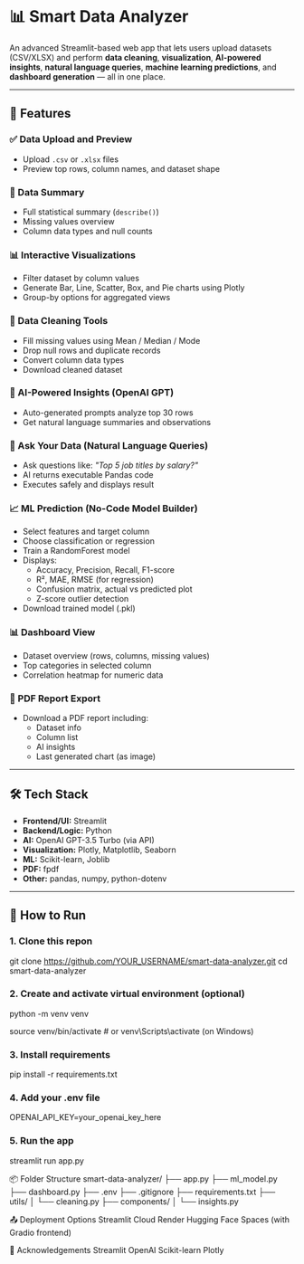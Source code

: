 # 📊 Smart Data Analyzer

An advanced Streamlit-based web app that lets users upload datasets (CSV/XLSX) and perform **data cleaning**, **visualization**, **AI-powered insights**, **natural language queries**, **machine learning predictions**, and **dashboard generation** — all in one place.

---

## 🚀 Features

### ✅ Data Upload and Preview
- Upload `.csv` or `.xlsx` files
- Preview top rows, column names, and dataset shape

### 📌 Data Summary
- Full statistical summary (`describe()`)
- Missing values overview
- Column data types and null counts

### 📊 Interactive Visualizations
- Filter dataset by column values
- Generate Bar, Line, Scatter, Box, and Pie charts using Plotly
- Group-by options for aggregated views

### 🧹 Data Cleaning Tools
- Fill missing values using Mean / Median / Mode
- Drop null rows and duplicate records
- Convert column data types
- Download cleaned dataset

### 🧠 AI-Powered Insights (OpenAI GPT)
- Auto-generated prompts analyze top 30 rows
- Get natural language summaries and observations

### 💬 Ask Your Data (Natural Language Queries)
- Ask questions like: _"Top 5 job titles by salary?"_
- AI returns executable Pandas code
- Executes safely and displays result

### 📈 ML Prediction (No-Code Model Builder)
- Select features and target column
- Choose classification or regression
- Train a RandomForest model
- Displays:
  - Accuracy, Precision, Recall, F1-score
  - R², MAE, RMSE (for regression)
  - Confusion matrix, actual vs predicted plot
  - Z-score outlier detection
- Download trained model (.pkl)

### 📊 Dashboard View
- Dataset overview (rows, columns, missing values)
- Top categories in selected column
- Correlation heatmap for numeric data

### 📄 PDF Report Export
- Download a PDF report including:
  - Dataset info
  - Column list
  - AI insights
  - Last generated chart (as image)

---

## 🛠️ Tech Stack

- **Frontend/UI:** Streamlit
- **Backend/Logic:** Python
- **AI:** OpenAI GPT-3.5 Turbo (via API)
- **Visualization:** Plotly, Matplotlib, Seaborn
- **ML:** Scikit-learn, Joblib
- **PDF:** fpdf
- **Other:** pandas, numpy, python-dotenv

---

## 🧪 How to Run

### 1. Clone this repon

git clone https://github.com/YOUR_USERNAME/smart-data-analyzer.git
cd smart-data-analyzer

### 2. Create and activate virtual environment (optional)
python -m venv venv

source venv/bin/activate   # or venv\Scripts\activate (on Windows)
 ### 3. Install requirements
pip install -r requirements.txt

### 4. Add your .env file
OPENAI_API_KEY=your_openai_key_here

### 5. Run the app
streamlit run app.py

📦 Folder Structure
smart-data-analyzer/
├── app.py
├── ml_model.py
├── dashboard.py
├── .env
├── .gitignore
├── requirements.txt
├── utils/
│   └── cleaning.py
├── components/
│   └── insights.py



📤 Deployment Options
      Streamlit Cloud
      Render
      Hugging Face Spaces (with Gradio frontend)

🙌 Acknowledgements
Streamlit
OpenAI
Scikit-learn
Plotly
